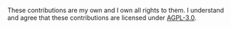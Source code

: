 <!-- 
The following is a disclaimer. Since all content in the repository is licensed under AGPL-3.0, 
the terms of the license apply to your contributions as well.
Please make sure that all code or other content you're contributing is your own, or is licensed under
an AGPL-3.0 compatible license.
-->
These contributions are my own and I own all rights to them. I understand and agree that these contributions are licensed under [AGPL-3.0](https://www.gnu.org/licenses/agpl-3.0.en.html).
